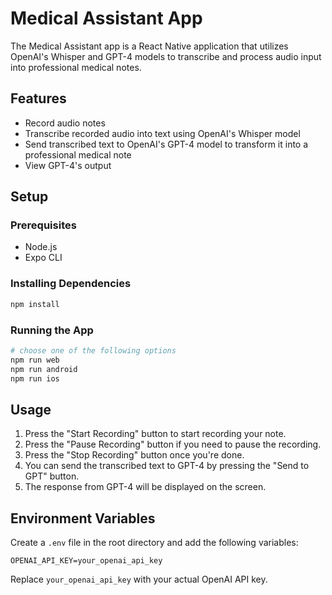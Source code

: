 # Medical Assistant App

The Medical Assistant app is a React Native application that utilizes OpenAI's Whisper and GPT-4 models to transcribe and process audio input into professional medical notes. 

## Features

- Record audio notes
- Transcribe recorded audio into text using OpenAI's Whisper model
- Send transcribed text to OpenAI's GPT-4 model to transform it into a professional medical note
- View GPT-4's output

## Setup

### Prerequisites

- Node.js
- Expo CLI

### Installing Dependencies

```bash
npm install
```

### Running the App

```bash
# choose one of the following options
npm run web
npm run android
npm run ios
```

## Usage

1. Press the "Start Recording" button to start recording your note.
2. Press the "Pause Recording" button if you need to pause the recording.
3. Press the "Stop Recording" button once you're done.
4. You can send the transcribed text to GPT-4 by pressing the "Send to GPT" button.
5. The response from GPT-4 will be displayed on the screen.

## Environment Variables

Create a `.env` file in the root directory and add the following variables:

```env
OPENAI_API_KEY=your_openai_api_key
```

Replace `your_openai_api_key` with your actual OpenAI API key.
